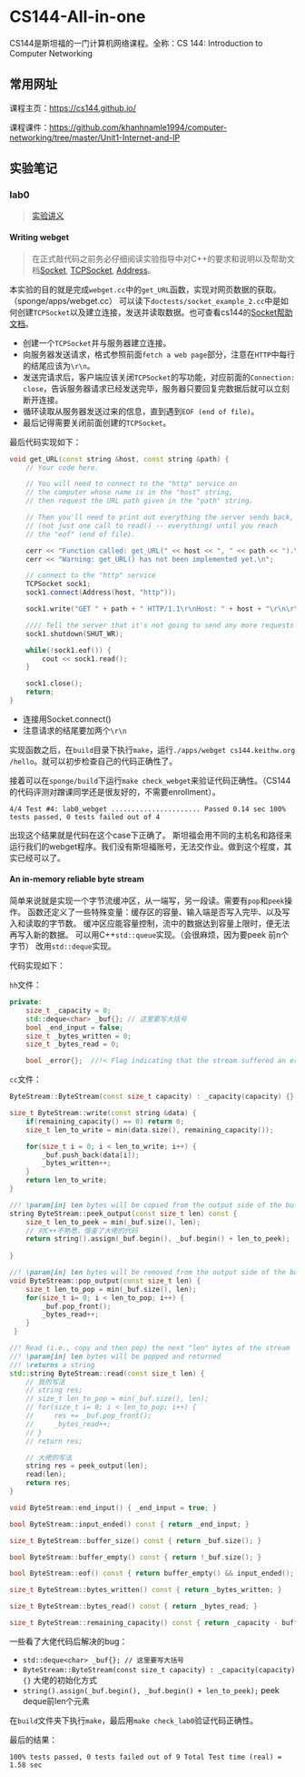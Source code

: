 # CS144-All-in-one

CS144是斯坦福的一门计算机网络课程。全称：CS 144: Introduction to Computer Networking

## 常用网址
课程主页：https://cs144.github.io/ 

课程课件：https://github.com/khanhnamle1994/computer-networking/tree/master/Unit1-Internet-and-IP

## 实验笔记

### lab0 

> [实验讲义](https://cs144.github.io/assignments/lab0.pdf )


#### Writing webget

> 在正式敲代码之前务必仔细阅读实验指导中对C++的要求和说明以及帮助文档[Socket](https://cs144.github.io/doc/lab0/class_socket.html), [TCPSocket](https://cs144.github.io/doc/lab0/class_t_c_p_socket.html), [Address](https://cs144.github.io/doc/lab0/class_address.html)。

本实验的目的就是完成`webget.cc`中的`get_URL`函数，实现对网页数据的获取。（sponge/apps/webget.cc）
可以读下`doctests/socket_example_2.cc`中是如何创建`TCPSocket`以及建立连接，发送并读取数据。也可查看cs144的[Socket帮助文档](https://cs144.github.io/doc/lab0/class_socket.html)。
+ 创建一个`TCPSocket`并与服务器建立连接。
+ 向服务器发送请求，格式参照前面`fetch a web page`部分，注意在`HTTP`中每行的结尾应该为`\r\n`。
+ 发送完请求后，客户端应该关闭`TCPSocket`的写功能，对应前面的`Connection: close`，告诉服务器请求已经发送完毕，服务器只要回复完数据后就可以立刻断开连接。
+ 循环读取从服务器发送过来的信息，直到遇到`EOF (end of file)`。
+ 最后记得需要关闭前面创建的`TCPSocket`。 

最后代码实现如下：

```CPP
void get_URL(const string &host, const string &path) {
    // Your code here.

    // You will need to connect to the "http" service on
    // the computer whose name is in the "host" string,
    // then request the URL path given in the "path" string.

    // Then you'll need to print out everything the server sends back,
    // (not just one call to read() -- everything) until you reach
    // the "eof" (end of file).

    cerr << "Function called: get_URL(" << host << ", " << path << ").\n";
    cerr << "Warning: get_URL() has not been implemented yet.\n";

    // connect to the "http" service
    TCPSocket sock1;
    sock1.connect(Address(host, "http"));

    sock1.write("GET " + path + " HTTP/1.1\r\nHost: " + host + "\r\n\r\n");

    //// Tell the server that it's not going to send any more requests
    sock1.shutdown(SHUT_WR);

    while(!sock1.eof()) {
        cout << sock1.read();
    }

    sock1.close();
    return;
}
```
+ 连接用Socket.connect()
+ 注意请求的结尾要加两个`\r\n`  

实现函数之后，在`build`目录下执行`make`，运行`./apps/webget cs144.keithw.org /hello`。就可以初步检查自己的代码正确性了。

接着可以在`sponge/build`下运行`make check_webget`来验证代码正确性。（CS144的代码评测对蹭课同学还是很友好的，不需要enrollment）。

`4/4 Test #4: lab0_webget ...................... Passed 0.14 sec
100% tests passed, 0 tests failed out of 4 `

出现这个结果就是代码在这个case下正确了。
斯坦福会用不同的主机名和路径来运行我们的webget程序。我们没有斯坦福账号，无法交作业。做到这个程度，其实已经可以了。

#### An in-memory reliable byte stream
简单来说就是实现一个字节流缓冲区，从一端写，另一段读。需要有`pop`和`peek`操作。
函数还定义了一些特殊变量：缓存区的容量、输入端是否写入完毕、以及写入和读取的字节数。
缓冲区应能容量控制，流中的数据达到容量上限时，便无法再写入新的数据。
可以用C++`std::queue`实现。（会很麻烦，因为要peek 前n个字节）
改用`std::deque`实现。

代码实现如下： 

`hh`文件：
~~~CPP
private:
    size_t _capacity = 0;
    std::deque<char> _buf{}; // 这里要写大括号
    bool _end_input = false;
    size_t _bytes_written = 0;
    size_t _bytes_read = 0;

    bool _error{};  //!< Flag indicating that the stream suffered an error.
~~~
`cc`文件：
~~~CPP
ByteStream::ByteStream(const size_t capacity) : _capacity(capacity) {}

size_t ByteStream::write(const string &data) {
    if(remaining_capacity() == 0) return 0;
    size_t len_to_write = min(data.size(), remaining_capacity());

    for(size_t i = 0; i < len_to_write; i++) {
        _buf.push_back(data[i]);
        _bytes_written++;
    }
    return len_to_write;
}

//! \param[in] len bytes will be copied from the output side of the buffer
string ByteStream::peek_output(const size_t len) const {
    size_t len_to_peek = min(_buf.size(), len);
    // 对C++不熟悉，借鉴了大佬的代码
    return string().assign(_buf.begin(), _buf.begin() + len_to_peek);
    
}

//! \param[in] len bytes will be removed from the output side of the buffer
void ByteStream::pop_output(const size_t len) { 
    size_t len_to_pop = min(_buf.size(), len);
    for(size_t i= 0; i < len_to_pop; i++) {
        _buf.pop_front();
        _bytes_read++;
    }
 }

//! Read (i.e., copy and then pop) the next "len" bytes of the stream
//! \param[in] len bytes will be popped and returned
//! \returns a string
std::string ByteStream::read(const size_t len) {
    // 我的写法
    // string res;
    // size_t len_to_pop = min(_buf.size(), len);
    // for(size_t i= 0; i < len_to_pop; i++) {
    //     res += _buf.pop_front();
    //     _bytes_read++;
    // }
    // return res;

    // 大佬的写法
    string res = peek_output(len);
    read(len);
    return res;
}

void ByteStream::end_input() { _end_input = true; }

bool ByteStream::input_ended() const { return _end_input; }

size_t ByteStream::buffer_size() const { return _buf.size(); }

bool ByteStream::buffer_empty() const { return !_buf.size(); }

bool ByteStream::eof() const { return buffer_empty() && input_ended(); }

size_t ByteStream::bytes_written() const { return _bytes_written; }

size_t ByteStream::bytes_read() const { return _bytes_read; }

size_t ByteStream::remaining_capacity() const { return _capacity - buffer_size(); }

~~~
一些看了大佬代码后解决的bug：
+ `std::deque<char> _buf{}; // 这里要写大括号`
+ `ByteStream::ByteStream(const size_t capacity) : _capacity(capacity) {}` 大佬的初始化方式
+  `string().assign(_buf.begin(), _buf.begin() + len_to_peek);` peek deque前len个元素 

在`build`文件夹下执行`make`，最后用`make check_lab0`验证代码正确性。

最后的结果： 

`100% tests passed, 0 tests failed out of 9
Total Test time (real) =   1.58 sec` 

